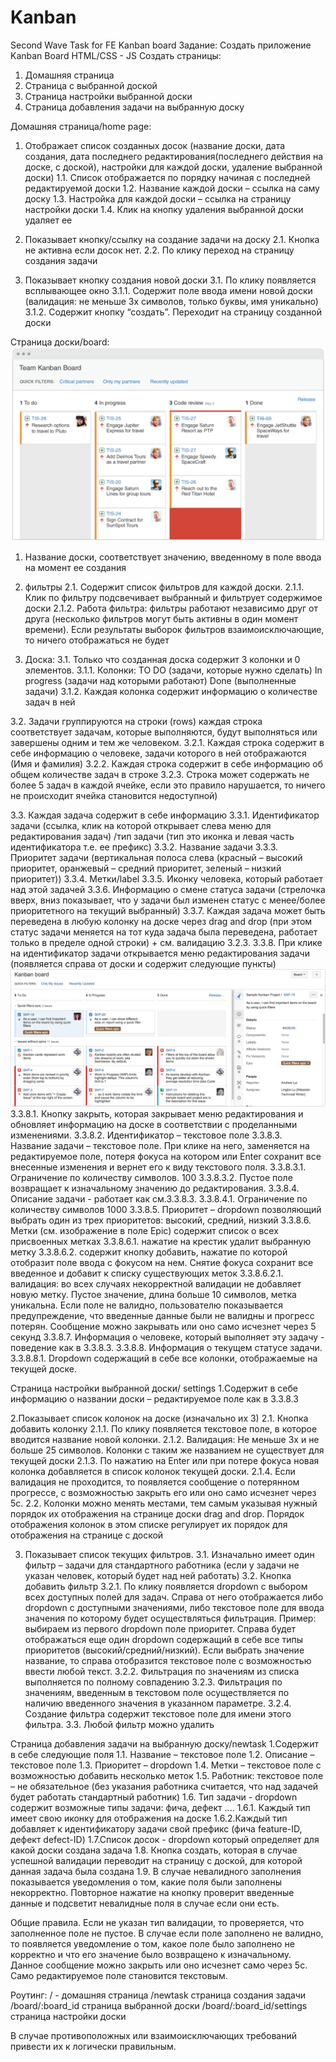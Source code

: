 # Kanban
Second Wave Task for FE
Kanban board
Задание: Создать приложение Kanban Board
HTML/CSS	-	JS
Создать страницы:
1.	Домашняя страница
2.	Страница с выбранной доской
3.	Страница настройки выбранной доски
4.	Страница добавления задачи на выбранную доску

Домашняя страница/home page:
1. Отображает список созданных досок (название доски, дата создания, дата последнего редактирования(последнего действия на доске, с доской), настройки для каждой доски, удаление выбранной доски)
1.1. Список отображается по порядку начиная с последней редактируемой доски
1.2. Название каждой доски – ссылка на саму доску
1.3. Настройка для каждой доски – ссылка на страницу настройки доски
1.4. Клик на кнопку удаления выбранной доски удаляет ее

2. Показывает кнопку/ссылку на создание задачи на доску 
2.1.  Кнопка не активна если досок нет.
2.2. По клику переход на страницу создания задачи

3. Показывает кнопку создания новой доски
3.1. По клику появляется всплывающее окно
3.1.1. Содержит поле ввода имени новой доски (валидация: не меньше 3х символов, только буквы, имя уникально)
3.1.2. Содержит кнопку “создать”. Переходит на страницу созданной доски

Страница доски/board:
![](images/boardPage.png)
1. Название доски, соответствует значению, введенному в поле ввода на момент ее создания

2. фильтры
2.1. Содержит список фильтров для каждой доски. 
2.1.1. Клик по фильтру подсвечивает выбранный и фильтрует содержимое доски
2.1.2. Работа фильтра: фильтры работают независимо друг от друга (несколько фильтров могут быть активны в один момент времени). Если результаты выборок фильтров взаимоисключающие, то ничего отображаться не будет

3. Доска:
3.1. Только что созданная доска содержит 3 колонки и 0 элементов.
3.1.1. Колонки: TO DO (задачи, которые нужно сделать) In progress (задачи над которыми работают) Done (выполненные задачи)
3.1.2. Каждая колонка содержит информацию о количестве задач в ней

3.2. Задачи группируются на строки (rows) каждая строка соответствует задачам, которые выполняются, будут выполняться или завершены одним и тем же человеком.
3.2.1. Каждая строка содержит в себе информацию о человеке, задачи которого в ней отображаются (Имя и фамилия)
3.2.2. Каждая строка содержит в себе информацию об общем количестве задач в строке
3.2.3. Строка может содержать не более 5 задач в каждой ячейке, если это правило нарушается, то ничего не происходит ячейка становится недоступной)

3.3. Каждая задача содержит в себе информацию
3.3.1. Идентификатор задачи (ссылка, клик на которой открывает слева меню для редактирования задач) /тип задачи (тип это иконка и левая часть идентификатора т.е. ее префикс)
3.3.2. Название задачи
3.3.3. Приоритет задачи (вертикальная полоса слева (красный – высокий приоритет, оранжевый – средний приоритет, зеленый – низкий приоритет))
3.3.4. Метки/label
3.3.5. Иконку человека, который работает над этой задачей
3.3.6. Информацию о смене статуса задачи (стрелочка вверх, вниз показывает, что у задачи был изменен статус с менее/более приоритетного на текущий выбранный)
3.3.7. Каждая задача может быть переведена в любую колонку на доске через drag and drop (при этом статус задачи меняется на тот куда задача была переведена, работает только в пределе одной строки) + см. валидацию 3.2.3.
3.3.8. При клике на идентификатор задачи открывается меню редактирования задачи (появляется справа от доски и содержит следующие пункты)
![](images/kanbanBoard.png)
3.3.8.1. Кнопку закрыть, которая закрывает меню редактирования и обновляет информацию на доске в соответствии с проделанными изменениями.
3.3.8.2. Идентификатор – текстовое поле
3.3.8.3. Название задачи – текстовое поле. При клике на него, заменяется на редактируемое поле, потеря фокуса на котором или Enter сохранит все внесенные изменения и вернет его к виду текстового поля.
3.3.8.3.1. Ограничение по количеству символов. 100
3.3.8.3.2. Пустое поле возвращает к изначальному значению до редактирования.
3.3.8.4. Описание задачи - работает как см.3.3.8.3.
3.3.8.4.1. Ограничение по количеству символов 1000
3.3.8.5. Приоритет – dropdown позволяющий выбрать один из трех приоритетов: высокий, средний, низкий
3.3.8.6. Метки (см. изображение в поле Epic) содержит список о всех присвоенных метках
3.3.8.6.1. нажатие на крестик удалит выбранную метку
3.3.8.6.2. содержит кнопку добавить, нажатие по которой отобразит поле ввода с фокусом на нем. Снятие фокуса сохранит все введенное и добавит к списку существующих меток
3.3.8.6.2.1. валидация: во всех случаях некорректной валидации не добавляет новую метку. Пустое значение, длина больше 10 символов, метка уникальна. Если поле не валидно, пользователю показывается предупреждение, что введенные данные были не валидны и прогресс потерян. Сообщение можно закрывать или оно само исчезнет через 5 секунд
3.3.8.7. Информация о человеке, который выполняет эту задачу - поведение как в 3.3.8.3.
3.3.8.8. Информация о текущем статусе задачи.
3.3.8.8.1. Dropdown содержащий в себе все колонки, отображаемые на текущей доске.

Страница настройки выбранной доски/ settings
1.Содержит в себе информацию о названии доски – редактируемое поле как в 3.3.8.3

2.Показывает список колонок на доске (изначально их 3) 
2.1. Кнопка добавить колонку 
2.1.1. По клику появляется текстовое поле, в которое вводится название новой колонки.
2.1.2. Валидация: Не меньше 3х и не больше 25 символов. Колонки с таким же названием не существует для текущей доски
2.1.3. По нажатию на Enter или при потере фокуса новая колонка добавляется в список колонок текущей доски.
2.1.4. Если валидация не проходится, то появляется сообщение о потерянном прогрессе, с возможностью закрыть его или оно само исчезнет через 5с.
2.2. Колонки можно менять местами, тем самым указывая нужный порядок их отображения на странице доски drag and drop. Порядок отображения колонок в этом списке регулирует их порядок для отображения на странице с доской

3. Показывает список текущих фильтров.
3.1. Изначально имеет один фильтр – задачи для стандартного работника (если у задачи не указан человек, который будет над ней работать)
3.2. Кнопка добавить фильтр 
3.2.1. По клику появляется dropdown с выбором всех доступных полей для задач. Справа от него отображается либо dropdown с доступными значениями, либо текстовое поле для ввода значения по которому будет осуществляться фильтрация. Пример: выбираем из первого dropdown поле приоритет. Справа будет отображаться еще один dropdown содержащий в себе все типы приоритетов (высокий/средний/низкий). Если выбрать значение название, то справа отобразится текстовое поле с возможностью ввести любой текст. 
3.2.2. Фильтрация по значениям из списка выполняется по полному совпадению
3.2.3. Фильтрация по значениям, введенным в текстовом поле осуществляется по наличию введенного значения в указанном параметре.
3.2.4. Создание фильтра содержит текстовое поле для имени этого фильтра.
3.3. Любой фильтр можно удалить

Страница добавления задачи на выбранную доску/newtask
1.Содержит в себе следующие поля
1.1. Название – текстовое поле
1.2. Описание – текстовое поле
1.3. Приоритет – dropdown
1.4. Метки – текстовое поле с возможностью добавить несколько меток
1.5. Работник: текстовое поле – не обязательное (без указания работника считается, что над задачей будет работать стандартный работник)
1.6. Тип задачи - dropdown содержит возможные типы задачи: фича, дефект ....
1.6.1. Каждый тип имеет свою иконку для отображения на доске
1.6.2.Каждый тип добавляет к идентификатору задачи свой префикс (фича feature-ID, дефект defect-ID)
1.7.Список досок - dropdown который определяет для какой доски создана задача
1.8. Кнопка создать, которая в случае успешной валидации переводит на страницу с доской, для которой данная задача была создана
1.9. В случае невалидного заполнения показывается уведомления о том, какие поля были заполнены некорректно. Повторное нажатие на кнопку проверит введенные данные и подсветит невалидные поля в случае если они есть.

Общие правила.
Если не указан тип валидации, то проверяется, что заполненное поле не пустое.
В случае если поле заполнено не валидно, то появляется уведомление о том, какое поле было заполнено не корректно и что его значение было возвращено к изначальному. Данное сообщение можно закрыть или оно исчезнет само через 5с. Само редактируемое поле становится текстовым.

Роутинг:
/ - домашняя страница
/newtask страница создания задачи
/board/:board_id страница выбранной доски
/board/:board_id/settings страница настройки доски


В случае противоположных или взаимоисключающих требований привести их к логически правильным.
